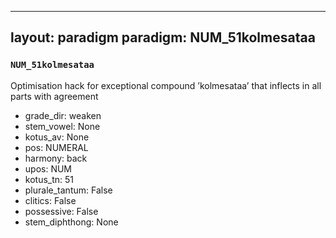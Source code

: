 
---
layout: paradigm
paradigm: NUM_51kolmesataa
---
### ` NUM_51kolmesataa `

Optimisation hack for exceptional compound ’kolmesataa’ that inflects in all parts with agreement
* grade_dir: weaken
* stem_vowel: None
* kotus_av: None
* pos: NUMERAL
* harmony: back
* upos: NUM
* kotus_tn: 51
* plurale_tantum: False
* clitics: False
* possessive: False
* stem_diphthong: None
